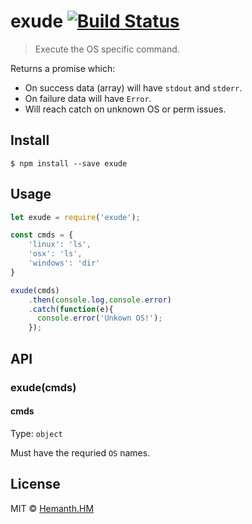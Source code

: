 # exude [![Build Status](https://travis-ci.org/hemanth/exude.svg)](https://travis-ci.org/hemanth/exude)

> Execute the OS specific command.

Returns a promise which: 

* On success data (array) will have `stdout` and `stderr`.
* On failure data will have `Error`.
* Will reach catch on unknown OS or perm issues.

## Install

```
$ npm install --save exude
```

## Usage

```js
let exude = require('exude');

const cmds = {
	'linux': 'ls',
	'osx': 'ls',
	'windows': 'dir'
}

exude(cmds)
	.then(console.log,console.error)
	.catch(function(e){
	  console.error('Unkown OS!');
	});
```

## API

### exude(cmds)

#### cmds

Type: `object`

Must have the requried `OS` names.

## License

MIT © [Hemanth.HM](http://h3manth.com)
